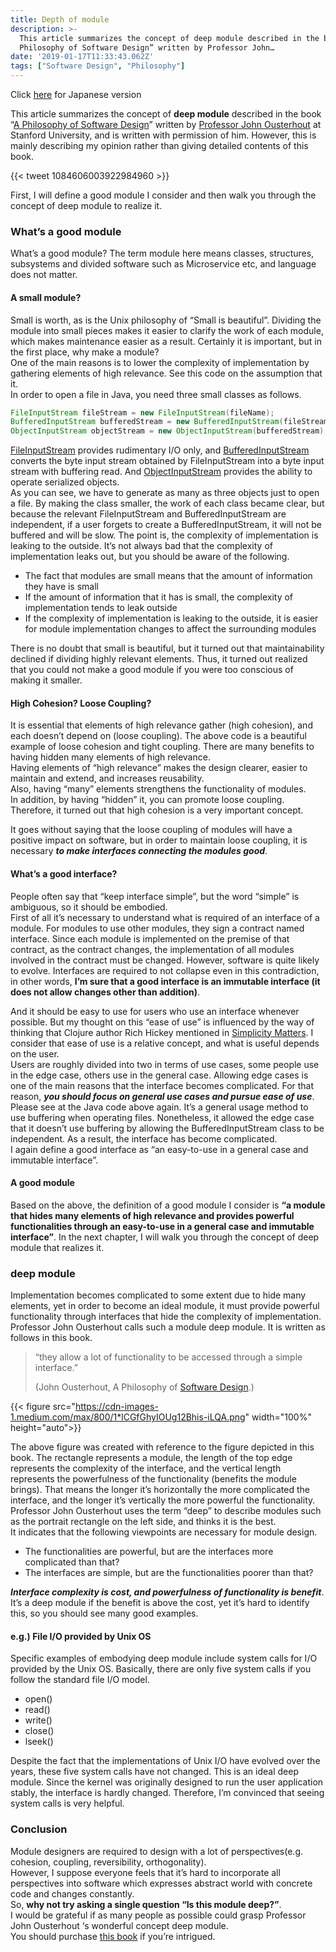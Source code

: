 ```yaml
---
title: Depth of module
description: >-
  This article summarizes the concept of deep module described in the book “A
  Philosophy of Software Design” written by Professor John…
date: '2019-01-17T11:33:43.062Z'
tags: ["Software Design", "Philosophy"]
---
```


Click [here](http://nakawatch.hatenablog.com/entry/module-depth) for Japanese version

This article summarizes the concept of **deep module** described in the book “[A Philosophy of Software Design](https://www.amazon.com/t/dp/1732102201)” written by [Professor John Ousterhout](https://web.stanford.edu/~ouster/cgi-bin/home.php) at Stanford University, and is written with permission of him. However, this is mainly describing my opinion rather than giving detailed contents of this book.

{{< tweet 1084606003922984960 >}}

First, I will define a good module I consider and then walk you through the concept of deep module to realize it.

### What’s a good module

What’s a good module? The term module here means classes, structures, subsystems and divided software such as Microservice etc, and language does not matter.

#### A small module?

Small is worth, as is the Unix philosophy of “Small is beautiful”. Dividing the module into small pieces makes it easier to clarify the work of each module, which makes maintenance easier as a result. Certainly it is important, but in the first place, why make a module?  
One of the main reasons is to lower the complexity of implementation by gathering elements of high relevance. See this code on the assumption that it.  
In order to open a file in Java, you need three small classes as follows.

```java
FileInputStream fileStream = new FileInputStream(fileName);
BufferedInputStream bufferedStream = new BufferedInputStream(fileStream);
ObjectInputStream objectStream = new ObjectInputStream(bufferedStream);
```

[FileInputStream](https://docs.oracle.com/javase/8/docs/api/java/io/FileInputStream.html) provides rudimentary I/O only, and [BufferedInputStream](https://docs.oracle.com/javase/8/docs/api/java/io/BufferedInputStream.html) converts the byte input stream obtained by FileInputStream into a byte input stream with buffering read. And [ObjectInputStream](https://docs.oracle.com/javase/8/docs/api/java/io/ObjectInputStream.html) provides the ability to operate serialized objects.  
As you can see, we have to generate as many as three objects just to open a file. By making the class smaller, the work of each class became clear, but because the relevant FileInputStream and BufferedInputStream are independent, if a user forgets to create a BufferedInputStream, it will not be buffered and will be slow. The point is, the complexity of implementation is leaking to the outside. It’s not always bad that the complexity of implementation leaks out, but you should be aware of the following.

*   The fact that modules are small means that the amount of information they have is small
*   If the amount of information that it has is small, the complexity of implementation tends to leak outside
*   If the complexity of implementation is leaking to the outside, it is easier for module implementation changes to affect the surrounding modules

There is no doubt that small is beautiful, but it turned out that maintainability declined if dividing highly relevant elements. Thus, it turned out realized that you could not make a good module if you were too conscious of making it smaller.

#### High Cohesion? Loose Coupling?

It is essential that elements of high relevance gather (high cohesion), and each doesn’t depend on (loose coupling). The above code is a beautiful example of loose cohesion and tight coupling. There are many benefits to having hidden many elements of high relevance.  
Having elements of “high relevance” makes the design clearer, easier to maintain and extend, and increases reusability.  
Also, having “many” elements strengthens the functionality of modules.  
In addition, by having “hidden” it, you can promote loose coupling.  
Therefore, it turned out that high cohesion is a very important concept.

It goes without saying that the loose coupling of modules will have a positive impact on software, but in order to maintain loose coupling, it is necessary ***to make interfaces connecting the modules good***.

#### What’s a good interface?

People often say that “keep interface simple”, but the word “simple” is ambiguous, so it should be embodied.  
First of all it’s necessary to understand what is required of an interface of a module. For modules to use other modules, they sign a contract named interface. Since each module is implemented on the premise of that contract, as the contract changes, the implementation of all modules involved in the contract must be changed. However, software is quite likely to evolve. Interfaces are required to not collapse even in this contradiction, in other words, **I’m sure that a good interface is an immutable interface (it does not allow changes other than addition)**.

And it should be easy to use for users who use an interface whenever possible. But my thought on this “ease of use” is influenced by the way of thinking that Clojure author Rich Hickey mentioned in [Simplicity Matters](http://confreaks.tv/videos/railsconf2012-keynote-simplicity-matters). I consider that ease of use is a relative concept, and what is useful depends on the user.  
Users are roughly divided into two in terms of use cases, some people use in the edge case, others use in the general case. Allowing edge cases is one of the main reasons that the interface becomes complicated. For that reason, ***you should focus on general use cases and pursue ease of use***.  
Please see at the Java code above again. It’s a general usage method to use buffering when operating files. Nonetheless, it allowed the edge case that it doesn’t use buffering by allowing the BufferedInputStream class to be independent. As a result, the interface has become complicated.  
I again define a good interface as “an easy-to-use in a general case and immutable interface”.

#### A good module

Based on the above, the definition of a good module I consider is **“a module that hides many elements of high relevance and provides powerful functionalities through an easy-to-use in a general case and immutable interface”**. In the next chapter, I will walk you through the concept of deep module that realizes it.

### deep module

Implementation becomes complicated to some extent due to hide many elements, yet in order to become an ideal module, it must provide powerful functionality through interfaces that hide the complexity of implementation. Professor John Ousterhout calls such a module deep module. It is written as follows in this book.

> “they allow a lot of functionality to be accessed through a simple interface.”
>
> (John Ousterhout, A Philosophy of [Software Design](http://d.hatena.ne.jp/keyword/Software%20Design).)

{{< figure src="https://cdn-images-1.medium.com/max/800/1*lCGfGhyIOUg12Bhis-iLQA.png" width="100%" height="auto">}}

The above figure was created with reference to the figure depicted in this book. The rectangle represents a module, the length of the top edge represents the complexity of the interface, and the vertical length represents the powerfulness of the functionality (benefits the module brings). That means the longer it’s horizontally the more complicated the interface, and the longer it’s vertically the more powerful the functionality. Professor John Ousterhout uses the term “deep” to describe modules such as the portrait rectangle on the left side, and thinks it is the best.  
It indicates that the following viewpoints are necessary for module design.

*   The functionalities are powerful, but are the interfaces more complicated than that?
*   The interfaces are simple, but are the functionalities poorer than that?

***Interface complexity is cost, and powerfulness of functionality is benefit***. It’s a deep module if the benefit is above the cost, yet it’s hard to identify this, so you should see many good examples.

#### e.g.) File I/O provided by Unix OS

Specific examples of embodying deep module include system calls for I/O provided by the Unix OS. Basically, there are only five system calls if you follow the standard file I/O model.

*   open()
*   read()
*   write()
*   close()
*   lseek()

Despite the fact that the implementations of Unix I/O have evolved over the years, these five system calls have not changed. This is an ideal deep module. Since the kernel was originally designed to run the user application stably, the interface is hardly changed. Therefore, I’m convinced that seeing system calls is very helpful.

### Conclusion

Module designers are required to design with a lot of perspectives(e.g. cohesion, coupling, reversibility, orthogonality).  
However, I suppose everyone feels that it’s hard to incorporate all perspectives into software which expresses abstract world with concrete code and changes constantly.  
So, **why not try asking a single question “Is this module deep?”**.  
I would be grateful if as many people as possible could grasp Professor John Ousterhout ‘s wonderful concept deep module.  
You should purchase [this book](https://www.amazon.com/t/dp/1732102201) if you’re intrigued.
